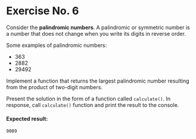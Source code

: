 # Exercise No. 6

Consider the **palindromic numbers**. A palindromic or symmetric number is a number that does not change when you write its digits in reverse order.

Some examples of palindromic numbers:
-   363
-   2882
-   29492

Implement a function that returns the largest palindromic number resulting from the product of two-digit numbers.

Present the solution in the form of a function called `calculate()`. In response, call `calculate()` function and print the result to the console.

#### Expected result:
`9009`